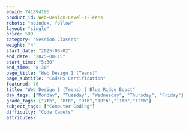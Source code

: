 ```yaml
---
ecwid: 741894196
product_id: Web-Design-Level-1-Teens
robots: "noindex, follow"
layout: "single"
price: 599
category: "Session Classes"
weight: "4"
start_date: "2025-06-02"
end_date: "2025-08-15"
start_time: "5:30"
end_time: "8:30"
page_title: "Web Design 1 (Teens)"
page_subtitle: "CodeHS Certification"
featured: 76
title: "Web Design 1 (Teens) | Blue Ridge Boost"
day_tags: ["Monday", "Tuesday", "Wednesday", "Thursday", "Friday"]
grade_tags: ["7th", "8th", "9th","10th","11th","12th"]
subject_tags: ["Computer Coding"]
difficulty: "Code Cadets"
attributes:
---
```

